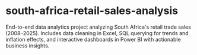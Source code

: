 # south-africa-retail-sales-analysis
End-to-end data analytics project analyzing South Africa's retail trade sales (2008–2025).  Includes data cleaning in Excel, SQL querying for trends and inflation effects,  and interactive dashboards in Power BI with actionable business insights.
